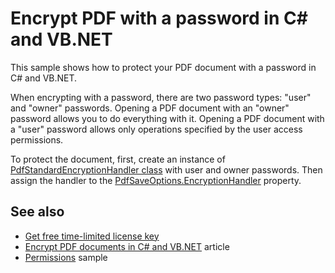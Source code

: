 # Encrypt PDF with a password in C# and VB.NET
This sample shows how to protect your PDF document with a password in C# and VB.NET.

When encrypting with a password, there are two password types: "user" and "owner" passwords. Opening a PDF document with an "owner" password allows you to do everything with it. Opening a PDF document with a "user" password allows only operations specified by the user access permissions. 

To protect the document, first, create an instance of [PdfStandardEncryptionHandler class](https://bitmiracle.com/pdf-library/help/pdfstandardencryptionhandler.html) with user and owner passwords. Then assign the handler to the [PdfSaveOptions.EncryptionHandler](https://bitmiracle.com/pdf-library/help/pdfsaveoptions.encryptionhandler.html) property. 

## See also
* [Get free time-limited license key](https://bitmiracle.com/pdf-library/download-pdf-library.aspx)
* [Encrypt PDF documents in C# and VB.NET](https://bitmiracle.com/pdf-library/encrypt-pdf.aspx) article
* [Permissions](/Samples/Security/Permissions) sample
